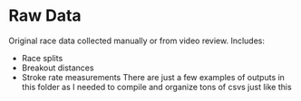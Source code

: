 # Raw Data

Original race data collected manually or from video review.
Includes:
- Race splits
- Breakout distances
- Stroke rate measurements
There are just a few examples of outputs in this folder as I needed to compile and organize tons of csvs just like this
